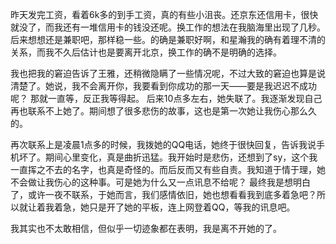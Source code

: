 昨天发完工资，看着6k多的到手工资，真的有些小沮丧。还京东还信用卡，很快就没了，而我还有一堆信用卡的钱没还呢。换工作的想法在我脑海里出现了几秒。后来想想还是兼职吧，那样稳一些。的确是兼职好啊，和星瀚我的确有着理不清的关系，而我不久后估计也是要离开北京，换工作的确不是明确的选择。

我也把我的窘迫告诉了王雅，还稍微隐瞒了一些情况呢，不过大致的窘迫也算是说清楚了。她说，我不会离开你，我要看到你成功的那一天——要是我迟迟不成功呢？ 那就一直等，反正我等得起。 后来10点多左右，她失联了。我逐渐发现自己再也联系不上她了。期间想了很多悲伤的故事，这也是第一次她让我伤心那么久的。

再次联系上是凌晨1点多的时候，我拨她的QQ电话，她终于很快回复，告诉我说手机坏了。期间心里变化，真是曲折迅猛。我开始时是悲伤，还想到了sy，这个我一直挥之不去的名字，也真是奇怪的。而后反而又有些自责。我知道于情于理，她不会做让我伤心的这种事。可是她为什么又一点讯息不给呢？ 最终我是想明白了，或许一夜不联系，于她而言，我们感情依旧，她也想看看我到底多着急吧？所以就让着我着急，她只是开了她的平板，连上网登着QQ，等我的讯息吧。

我其实也不太敢相信，但似乎一切迹象都在表明，我是离不开她的了。